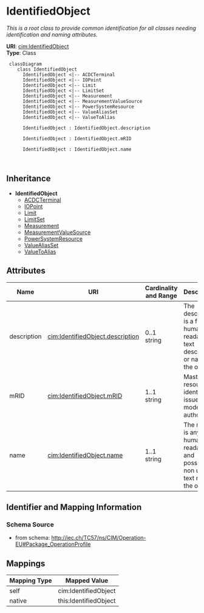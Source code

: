 # IdentifiedObject


_This is a root class to provide common identification for all classes needing identification and naming attributes._





**URI**: [cim:IdentifiedObject](http://iec.ch/TC57/CIM100#IdentifiedObject)<br />
**Type**: Class




```mermaid
 classDiagram
    class IdentifiedObject
      IdentifiedObject <|-- ACDCTerminal
      IdentifiedObject <|-- IOPoint
      IdentifiedObject <|-- Limit
      IdentifiedObject <|-- LimitSet
      IdentifiedObject <|-- Measurement
      IdentifiedObject <|-- MeasurementValueSource
      IdentifiedObject <|-- PowerSystemResource
      IdentifiedObject <|-- ValueAliasSet
      IdentifiedObject <|-- ValueToAlias
      
      IdentifiedObject : IdentifiedObject.description
        
      IdentifiedObject : IdentifiedObject.mRID
        
      IdentifiedObject : IdentifiedObject.name
        
      
```





## Inheritance
* **IdentifiedObject**
    * [ACDCTerminal](ACDCTerminal.md)
    * [IOPoint](IOPoint.md)
    * [Limit](Limit.md)
    * [LimitSet](LimitSet.md)
    * [Measurement](Measurement.md)
    * [MeasurementValueSource](MeasurementValueSource.md)
    * [PowerSystemResource](PowerSystemResource.md)
    * [ValueAliasSet](ValueAliasSet.md)
    * [ValueToAlias](ValueToAlias.md)



## Attributes


| Name | URI | Cardinality and Range | Description | Inheritance |
| ---  | --- | --- | --- | --- |
| description | [cim:IdentifiedObject.description](http://iec.ch/TC57/CIM100#IdentifiedObject.description) | 0..1 <br />  string  | The description is a free human readable text describing or naming the object | direct |
| mRID | [cim:IdentifiedObject.mRID](http://iec.ch/TC57/CIM100#IdentifiedObject.mRID) | 1..1 <br />  string  | Master resource identifier issued by a model authority | direct |
| name | [cim:IdentifiedObject.name](http://iec.ch/TC57/CIM100#IdentifiedObject.name) | 1..1 <br />  string  | The name is any free human readable and possibly non unique text naming the o... | direct |









## Identifier and Mapping Information







### Schema Source


* from schema: http://iec.ch/TC57/ns/CIM/Operation-EU#Package_OperationProfile





## Mappings

| Mapping Type | Mapped Value |
| ---  | ---  |
| self | cim:IdentifiedObject |
| native | this:IdentifiedObject |




